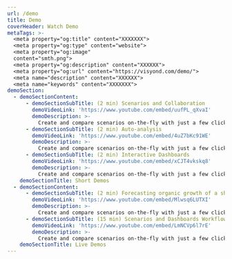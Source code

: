 ```yaml
---
url: /demo
title: Demo
coverHeader: Watch Demo
metaTags: >-
  <meta property="og:title" content="XXXXXXX">
  <meta property="og:type" content="website">
  <meta property="og:image"
  content="smth.png">
  <meta property="og:description" content="XXXXXX">
  <meta property="og:url" content="https://visyond.com/demo/">
  <meta name="description" content="XXXXXX">
  <meta name="keywords" content="XXXXXXX">
demoSection:
  - demoSectionContent:
      - demoSectionSubTitle: (2 min) Scenarios and Collaboration
        demoVideoLink: 'https://www.youtube.com/embed/uufPL_qXvaI'
        demoDescription: >-
          Create and compare scenarios on-the-fly with just a few clicks during meetings or presentations, and quickly identify which business drivers change between scenarios.
      - demoSectionSubTitle: (2 min) Auto-analysis
        demoVideoLink: 'https://www.youtube.com/embed/4uZ7bKc91WE'
        demoDescription: >-
          Create and compare scenarios on-the-fly with just a few clicks during meetings or presentations, and quickly identify which business drivers change between scenarios. 
      - demoSectionSubTitle: (2 min) Interactive Dashboards
        demoVideoLink: 'https://www.youtube.com/embed/xCJT4vkskq8'
        demoDescription: >-
          Create and compare scenarios on-the-fly with just a few clicks during meetings or presentations, and quickly identify which business drivers change between scenarios.     
    demoSectionTitle: Short Demos
  - demoSectionContent:
      - demoSectionSubTitle: (2 min) Forecasting organic growth of a shop chain and testing scenarios
        demoVideoLink: 'https://www.youtube.com/embed/Mlwsq6LUTXI'
        demoDescription: >-
          Create and compare scenarios on-the-fly with just a few clicks during meetings or presentations, and quickly identify which business drivers change between scenarios.    
      - demoSectionSubTitle: (15 min) Scenarios and Dashboards Workflow
        demoVideoLink: 'https://www.youtube.com/embed/LmNCVp6l7rE'
        demoDescription: >-
          Create and compare scenarios on-the-fly with just a few clicks during meetings or presentations, and quickly identify which business drivers change between scenarios.       
    demoSectionTitle: Live Demos
---
```


